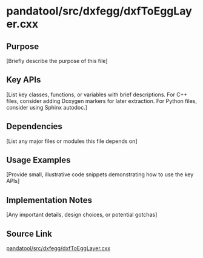 # pandatool/src/dxfegg/dxfToEggLayer.cxx

## Purpose
[Briefly describe the purpose of this file]

## Key APIs
[List key classes, functions, or variables with brief descriptions.
For C++ files, consider adding Doxygen markers for later extraction.
For Python files, consider using Sphinx autodoc.]

## Dependencies
[List any major files or modules this file depends on]

## Usage Examples
[Provide small, illustrative code snippets demonstrating how to use the key APIs]

## Implementation Notes
[Any important details, design choices, or potential gotchas]

## Source Link
[pandatool/src/dxfegg/dxfToEggLayer.cxx](link_to_source_repository/pandatool/src/dxfegg/dxfToEggLayer.cxx)

